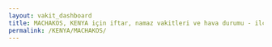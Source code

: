 ```yaml
---
layout: vakit_dashboard
title: MACHAKOS, KENYA için iftar, namaz vakitleri ve hava durumu - ilçe/eyalet seç
permalink: /KENYA/MACHAKOS/
---
```


<script type="text/javascript">
  var GLOBAL_COUNTRY = 'KENYA';
  var GLOBAL_CITY = 'MACHAKOS';
  var GLOBAL_STATE = '';
  var lat = 72;
  var lon = 21;
</script>
